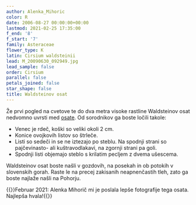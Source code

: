 ```yaml
---
author: Alenka_Mihoric
color: R
date: 2006-08-27 00:00:00+00:00
lastmod: 2021-02-25 17:35:00
f_end: '8'
f_start: '7'
family: Asteraceae
flower_type: K
latin: Cirsium waldsteinii
lead: M_20090630_092949.jpg
lead_sample: false
order: Cirsium
parallel: false
petals_joined: false
star_shape: false
title: Waldsteinov osat
---
```

Že prvi pogled na cvetove te do dva metra visoke rastline Waldsteinov osat nedvomno uvrsti med [osate](../genus/cirsium/). Od sorodnikov ga boste ločili takole:

-   Venec je rdeč, koški so veliki okoli 2 cm.
-   Konice ovojkovih listov so štrleče.
-   Listi so sedeči in se ne iztezajo po steblu. Na spodnji strani so pajčevinasto- ali kuštravodlakavi, na zgornji strani pa goli.
-   Spodnji listi objemajo steblo s krilatim pecljem z dvema ušescema.

Waldsteinov osat boste našli v gozdovih, na posekah in ob potokih v slovenskih gorah. Raste le na precej zakisanih neapnenčastih tleh, zato ga boste najlaže našli na Pohorju.

{{<note update>}}Februar 2021: Alenka Mihorič mi je poslala lepše fotografije tega osata. Najlepša hvala!{{</note>}}
